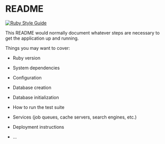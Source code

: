 # README

[![Ruby Style Guide](https://img.shields.io/badge/code_style-standard-brightgreen.svg)](https://github.com/testdouble/standard)

This README would normally document whatever steps are necessary to get the
application up and running.

Things you may want to cover:

* Ruby version

* System dependencies

* Configuration

* Database creation

* Database initialization

* How to run the test suite

* Services (job queues, cache servers, search engines, etc.)

* Deployment instructions

* ...
